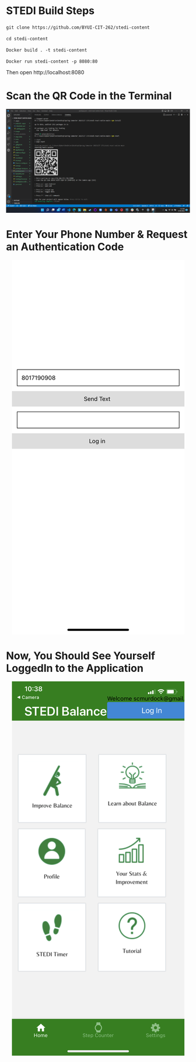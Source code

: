 # STEDI Build Steps

`git clone https://github.com/BYUI-CIT-262/stedi-content`

`cd stedi-content`

`Docker build . -t stedi-content`

`Docker run stedi-content -p 8080:80`

Then open http://localhost:8080

# Scan the QR Code in the Terminal
<p align="center">
  <img src="./application_photos/QR.png" />
</p>

# Enter Your Phone Number & Request an Authentication Code
<p align="center">
  <img src="./application_photos/logIn.PNG" />
</p>

# Now, You Should See Yourself LoggedIn to the Application
<p align="center">
  <img src="./application_photos/loggedIn.PNG" />
</p>